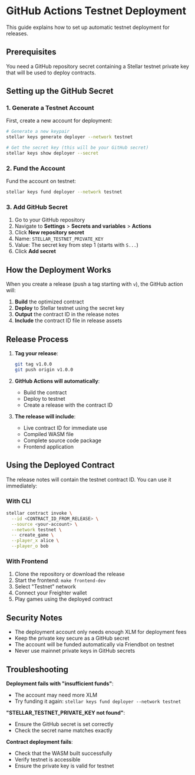 # GitHub Actions Testnet Deployment

This guide explains how to set up automatic testnet deployment for releases.

## Prerequisites

You need a GitHub repository secret containing a Stellar testnet private key that will be used to deploy contracts.

## Setting up the GitHub Secret

### 1. Generate a Testnet Account

First, create a new account for deployment:

```bash
# Generate a new keypair
stellar keys generate deployer --network testnet

# Get the secret key (this will be your GitHub secret)
stellar keys show deployer --secret
```

### 2. Fund the Account

Fund the account on testnet:

```bash
stellar keys fund deployer --network testnet
```

### 3. Add GitHub Secret

1. Go to your GitHub repository
2. Navigate to **Settings** > **Secrets and variables** > **Actions**
3. Click **New repository secret**
4. Name: `STELLAR_TESTNET_PRIVATE_KEY`
5. Value: The secret key from step 1 (starts with `S...`)
6. Click **Add secret**

## How the Deployment Works

When you create a release (push a tag starting with `v`), the GitHub action will:

1. **Build** the optimized contract
2. **Deploy** to Stellar testnet using the secret key
3. **Output** the contract ID in the release notes
4. **Include** the contract ID file in release assets

## Release Process

1. **Tag your release**:
   ```bash
   git tag v1.0.0
   git push origin v1.0.0
   ```

2. **GitHub Actions will automatically**:
   - Build the contract
   - Deploy to testnet
   - Create a release with the contract ID

3. **The release will include**:
   - Live contract ID for immediate use
   - Compiled WASM file
   - Complete source code package
   - Frontend application

## Using the Deployed Contract

The release notes will contain the testnet contract ID. You can use it immediately:

### With CLI
```bash
stellar contract invoke \
  --id <CONTRACT_ID_FROM_RELEASE> \
  --source <your-account> \
  --network testnet \
  -- create_game \
  --player_x alice \
  --player_o bob
```

### With Frontend
1. Clone the repository or download the release
2. Start the frontend: `make frontend-dev`
3. Select "Testnet" network
4. Connect your Freighter wallet
5. Play games using the deployed contract

## Security Notes

- The deployment account only needs enough XLM for deployment fees
- Keep the private key secure as a GitHub secret
- The account will be funded automatically via Friendbot on testnet
- Never use mainnet private keys in GitHub secrets

## Troubleshooting

**Deployment fails with "insufficient funds"**:
- The account may need more XLM
- Try funding it again: `stellar keys fund deployer --network testnet`

**"STELLAR_TESTNET_PRIVATE_KEY not found"**:
- Ensure the GitHub secret is set correctly
- Check the secret name matches exactly

**Contract deployment fails**:
- Check that the WASM built successfully
- Verify testnet is accessible
- Ensure the private key is valid for testnet